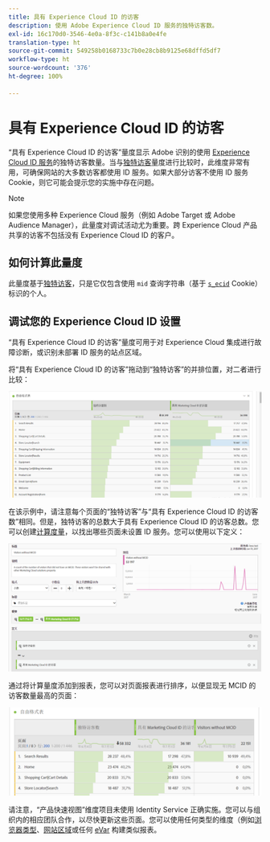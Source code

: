 ```yaml
---
title: 具有 Experience Cloud ID 的访客
description: 使用 Adobe Experience Cloud ID 服务的独特访客数。
exl-id: 16c170d0-3546-4e0a-8f3c-c141b8a0e4fe
translation-type: ht
source-git-commit: 549258b0168733c7b0e28cb8b9125e68dffd5df7
workflow-type: ht
source-wordcount: '376'
ht-degree: 100%

---
```


# 具有 Experience Cloud ID 的访客

“具有 Experience Cloud ID 的访客”量度显示 Adobe 识别的使用 [Experience Cloud ID 服务](https://docs.adobe.com/content/help/zh-Hans/id-service/using/home.html)的独特访客数量。当与[独特访客](unique-visitors.md)量度进行比较时，此维度非常有用，可确保网站的大多数访客都使用 ID 服务。如果大部分访客不使用 ID 服务 Cookie，则它可能会提示您的实施中存在问题。

>[!NOTE]
>
>如果您使用多种 Experience Cloud 服务（例如 Adobe Target 或 Adobe Audience Manager），此量度对调试活动尤为重要。跨 Experience Cloud 产品共享的访客不包括没有 Experience Cloud ID 的客户。

## 如何计算此量度

此量度基于[独特访客](unique-visitors.md)，只是它仅包含使用 `mid` 查询字符串（基于 [`s_ecid`](https://docs.adobe.com/content/help/zh-Hans/core-services/interface/ec-cookies/cookies-analytics.html) Cookie）标识的个人。

## 调试您的 Experience Cloud ID 设置

“具有 Experience Cloud ID 的访客”量度可用于对 Experience Cloud 集成进行故障诊断，或识别未部署 ID 服务的站点区域。

将“具有 Experience Cloud ID 的访客”拖动到“独特访客”的并排位置，对二者进行比较：

![独特访客比较](assets/metric-mcvid1.png)

在该示例中，请注意每个页面的“独特访客”与“具有 Experience Cloud ID 的访客数”相同。但是，独特访客的总数大于具有 Experience Cloud ID 的访客总数。您可以创建[计算度量](../c-calcmetrics/cm-overview.md)，以找出哪些页面未设置 ID 服务。您可以使用以下定义：

![计算度量定义](assets/metric-mcvid2.png)

通过将计算量度添加到报表，您可以对页面报表进行排序，以便显现无 MCID 的访客数量最高的页面：

![无 ID 服务的页面](assets/metric-mcvid3.png)

请注意，“产品快速视图”维度项目未使用 Identity Service 正确实施。您可以与组织内的相应团队合作，以尽快更新这些页面。您可以使用任何类型的维度（例如[浏览器类型](../dimensions/browser-type.md)、[网站区域](../dimensions/site-section.md)或任何 [eVar](../dimensions/evar.md) 构建类似报表。
